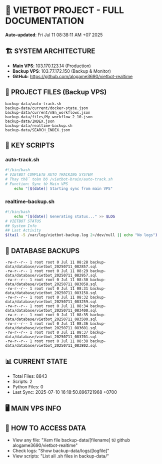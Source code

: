 # 🤖 VIETBOT PROJECT - FULL DOCUMENTATION
**Auto-updated**: Fri Jul 11 08:38:11 AM +07 2025

## 🏗️ SYSTEM ARCHITECTURE
- **Main VPS**: 103.170.123.14 (Production)
- **Backup VPS**: 103.77.172.150 (Backup & Monitor)
- **GitHub**: https://github.com/alogame3690/vietbot-realtime

## 📁 PROJECT FILES (Backup VPS)
```
backup-data/auto-track.sh
backup-data/current/docker-state.json
backup-data/current/n8n_workflows.json
backup-data/files/My_workflow_2_10.json
backup-data/INDEX.json
backup-data/realtime-backup.sh
backup-data/SEARCH_INDEX.json
```

## 🔧 KEY SCRIPTS
### auto-track.sh
```bash
#!/bin/bash
# VIETBOT COMPLETE AUTO TRACKING SYSTEM
# Thay thế toàn bộ /vietbot-brain/auto-track.sh
# Function: Sync từ Main VPS
    echo "[$(date)] Starting sync from main VPS"
```
### realtime-backup.sh
```bash
#!/bin/bash
    echo "[$(date)] Generating status..." >> $LOG
# VIETBOT STATUS
## System Info
## Last Activity
$(tail -5 /var/log/vietbot-backup.log 2>/dev/null || echo "No logs")
```

## 💾 DATABASE BACKUPS
```
-rw-r--r-- 1 root root 0 Jul 11 08:28 backup-data/database/vietbot_20250711_082857.sql
-rw-r--r-- 1 root root 0 Jul 11 08:29 backup-data/database/vietbot_20250711_082957.sql
-rw-r--r-- 1 root root 0 Jul 11 08:30 backup-data/database/vietbot_20250711_083058.sql
-rw-r--r-- 1 root root 0 Jul 11 08:31 backup-data/database/vietbot_20250711_083158.sql
-rw-r--r-- 1 root root 0 Jul 11 08:32 backup-data/database/vietbot_20250711_083259.sql
-rw-r--r-- 1 root root 0 Jul 11 08:34 backup-data/database/vietbot_20250711_083400.sql
-rw-r--r-- 1 root root 0 Jul 11 08:35 backup-data/database/vietbot_20250711_083500.sql
-rw-r--r-- 1 root root 0 Jul 11 08:36 backup-data/database/vietbot_20250711_083601.sql
-rw-r--r-- 1 root root 0 Jul 11 08:37 backup-data/database/vietbot_20250711_083701.sql
-rw-r--r-- 1 root root 0 Jul 11 08:38 backup-data/database/vietbot_20250711_083802.sql
```

## 📊 CURRENT STATE
- Total Files: 8843
- Scripts: 2
- Python Files: 0
- Last Sync: 2025-07-10 16:18:50.896721968 +0700

## 🖥️ MAIN VPS INFO


## 🚨 HOW TO ACCESS DATA
- View any file: "Xem file backup-data/[filename] từ github alogame3690/vietbot-realtime"
- Check logs: "Show backup-data/logs/[logfile]"
- View scripts: "List all .sh files in backup-data/"
